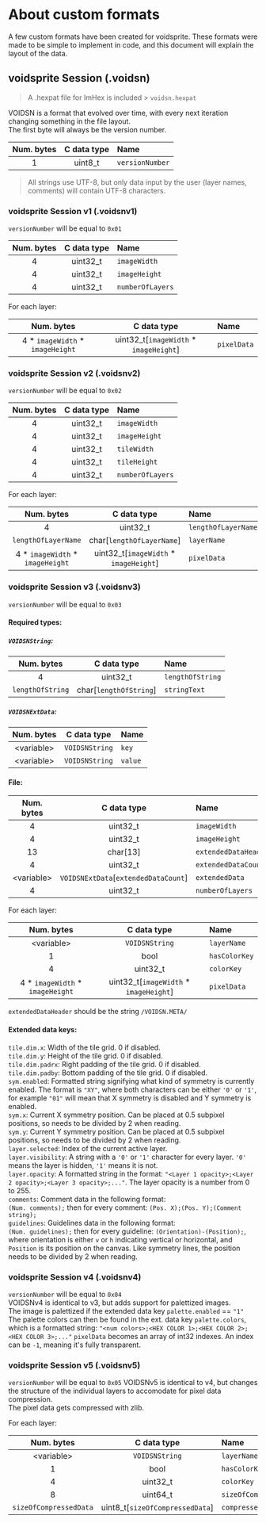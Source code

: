# About custom formats

A few custom formats have been created for voidsprite. These formats were made to be simple to implement in code, and this document will explain the layout of the data.


## voidsprite Session (.voidsn)

> A .hexpat file for ImHex is included &gt; `voidsn.hexpat`

VOIDSN is a format that evolved over time, with every next iteration changing something in the file layout.  
The first byte will always be the version number.

| Num. bytes | C data type | Name |
| :--------: | :---------: | :--- |
| 1 | uint8_t | `versionNumber` |

> All strings use UTF-8, but only data input by the user (layer names, comments) will contain UTF-8 characters.

### voidsprite Session v1 (.voidsnv1)

`versionNumber` will be equal to `0x01`

| Num. bytes | C data type | Name |
| :--------: | :---------: | :--- |
| 4 | uint32_t | `imageWidth` |
| 4 | uint32_t | `imageHeight` |
| 4 | uint32_t | `numberOfLayers` |

For each layer:

| Num. bytes | C data type | Name |
| :--------: | :---------: | :--- |
| 4 * `imageWidth` * `imageHeight` | uint32_t[`imageWidth` * `imageHeight`] | `pixelData` |


### voidsprite Session v2 (.voidsnv2)

`versionNumber` will be equal to `0x02`

| Num. bytes | C data type | Name |
| :--------: | :---------: | :--- |
| 4 | uint32_t | `imageWidth` |
| 4 | uint32_t | `imageHeight` |
| 4 | uint32_t | `tileWidth` |
| 4 | uint32_t | `tileHeight` |
| 4 | uint32_t | `numberOfLayers` |

For each layer:

| Num. bytes | C data type | Name |
| :--------: | :---------: | :--- |
| 4 | uint32_t | `lengthOfLayerName` |
| `lengthOfLayerName` | char[`lengthOfLayerName`] | `layerName` |
| 4 * `imageWidth` * `imageHeight` | uint32_t[`imageWidth` * `imageHeight`] | `pixelData` |


### voidsprite Session v3 (.voidsnv3)

`versionNumber` will be equal to `0x03`

#### Required types:

##### `VOIDSNString`:
| Num. bytes | C data type | Name |
| :--------: | :---------: | :--- |
| 4 | uint32_t | `lengthOfString` |
| `lengthOfString` | char[`lengthOfString`] | `stringText` |

##### `VOIDSNExtData`:
| Num. bytes | C data type | Name |
| :--------: | :---------: | :--- |
| &lt;variable&gt; | `VOIDSNString` | `key` |
| &lt;variable&gt; | `VOIDSNString` | `value` |

#### File:

| Num. bytes | C data type | Name |
| :--------: | :---------: | :--- |
| 4 | uint32_t | `imageWidth` |
| 4 | uint32_t | `imageHeight` |
| 13 | char[13] | `extendedDataHeader` |
| 4 | uint32_t | `extendedDataCount` |
| &lt;variable&gt; | `VOIDSNExtData`[`extendedDataCount`] | `extendedData` |
| 4 | uint32_t | `numberOfLayers` |


For each layer:

| Num. bytes | C data type | Name |
| :--------: | :---------: | :--- |
| &lt;variable&gt; | `VOIDSNString` | `layerName` |
| 1 | bool | `hasColorKey` |
| 4 | uint32_t | `colorKey` |
| 4 * `imageWidth` * `imageHeight` | uint32_t[`imageWidth` * `imageHeight`] | `pixelData` |

`extendedDataHeader` should be the string `/VOIDSN.META/`

#### Extended data keys:
`tile.dim.x`: Width of the tile grid. 0 if disabled.  
`tile.dim.y`: Height of the tile grid. 0 if disabled.  
`tile.dim.padrx`: Right padding of the tile grid. 0 if disabled.  
`tile.dim.padby`: Bottom padding of the tile grid. 0 if disabled.  
`sym.enabled`: Formatted string signifying what kind of symmetry is currently enabled. The format is `"XY"`, where both characters can be either `'0'` or `'1'`, for example `"01"` will mean that X symmetry is disabled and Y symmetry is enabled.  
`sym.x`: Current X symmetry position. Can be placed at 0.5 subpixel positions, so needs to be divided by 2 when reading.  
`sym.y`: Current Y symmetry position. Can be placed at 0.5 subpixel positions, so needs to be divided by 2 when reading.  
`layer.selected`: Index of the current active layer.  
`layer.visibility`: A string with a `'0'` or `'1'` character for every layer. `'0'` means the layer is hidden, `'1'` means it is not.  
`layer.opacity`: A formatted string in the format: `"<Layer 1 opacity>;<Layer 2 opacity>;<Layer 3 opacity>;..."`. The layer opacity is a number from 0 to 255.  
`comments`: Comment data in the following format:  
`(Num. comments);` then for every comment: `(Pos. X);(Pos. Y);(Comment string);`  
`guidelines`: Guidelines data in the following format:  
`(Num. guidelines);` then for every guideline: `(Orientation)-(Position);`, where orientation is either `v` or `h` indicating vertical or horizontal, and `Position` is its position on the canvas. Like symmetry lines, the position needs to be divided by 2 when reading.  

### voidsprite Session v4 (.voidsnv4)

`versionNumber` will be equal to `0x04`  
VOIDSNv4 is identical to v3, but adds support for palettized images.  
The image is palettized if the extended data key `palette.enabled` == `"1"`  
The palette colors can then be found in the ext. data key `palette.colors`, which is a formatted string:
`"<num colors>;<HEX COLOR 1>;<HEX COLOR 2>;<HEX COLOR 3>;..."`
`pixelData` becomes an array of int32 indexes. An index can be `-1`, meaning it's fully transparent.

### voidsprite Session v5 (.voidsnv5)

`versionNumber` will be equal to `0x05`
VOIDSNv5 is identical to v4, but changes the structure of the individual layers to accomodate for pixel data compression.  
The pixel data gets compressed with zlib.

For each layer:

| Num. bytes | C data type | Name |
| :--------: | :---------: | :--- |
| &lt;variable&gt; | `VOIDSNString` | `layerName` |
| 1 | bool | `hasColorKey` |
| 4 | uint32_t | `colorKey` |
| 8 | uint64_t | `sizeOfCompressedData` |
| `sizeOfCompressedData` | uint8_t[`sizeOfCompressedData`] | `compressedPixelData` |
